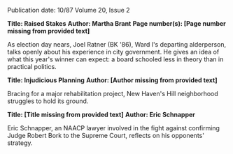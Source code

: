 Publication date: 10/87
Volume 20, Issue 2

**Title: Raised Stakes**
**Author: Martha Brant**
**Page number(s):  [Page number missing from provided text]**


As election day nears, Joel Ratner (BK '86), Ward l's departing alderperson, talks
openly about his experience in city government. He gives an idea of what this year's
winner can expect: a board schooled less in theory than in practical politics.


**Title: Injudicious Planning**
**Author: [Author missing from provided text]**


Bracing for a major rehabilitation project, New Haven's Hill neighborhood struggles to
hold its ground.


**Title: [Title missing from provided text]**
**Author: Eric Schnapper**


Eric Schnapper, an NAACP lawyer involved in the fight against confirming Judge
Robert Bork to the Supreme Court, reflects on his opponents' strategy.